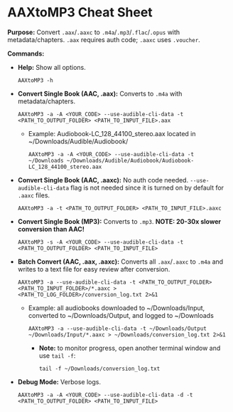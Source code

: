 # AAXtoMP3 Cheat Sheet

**Purpose:** Convert `.aax`/`.aaxc` to `.m4a`/`.mp3`/`.flac`/`.opus` with metadata/chapters. `.aax` requires auth code; `.aaxc` uses `.voucher`.

**Commands:**
- **Help:** Show all options.
  ```
  AAXtoMP3 -h
  ```
- **Convert Single Book (AAC, .aax):** Converts to `.m4a` with metadata/chapters.
  ```
  AAXtoMP3 -a -A <YOUR_CODE> --use-audible-cli-data -t <PATH_TO_OUTPUT_FOLDER> <PATH_TO_INPUT_FILE>.aax
  ```
  - Example: Audiobook-LC_128_44100_stereo.aax located in ~/Downloads/Audible/Audiobook/
    ```
    AAXtoMP3 -a -A <YOUR_CODE> --use-audible-cli-data -t ~/Downloads ~/Downloads/Audible/Audiobook/Audiobook-LC_128_44100_stereo.aax
    ```
- **Convert Single Book (AAC, .aaxc):** No auth code needed. `--use-audible-cli-data` flag is not needed since it is turned on by default for `.aaxc` files.
  ```
  AAXtoMP3 -a -t <PATH_TO_OUTPUT_FOLDER> <PATH_TO_INPUT_FILE>.aaxc
  ```
- **Convert Single Book (MP3):** Converts to `.mp3`. **NOTE: 20-30x slower conversion than AAC!**
  ```
  AAXtoMP3 -s -A <YOUR_CODE> --use-audible-cli-data -t <PATH_TO_OUTPUT_FOLDER> <PATH_TO_INPUT_FILE>
  ```
- **Batch Convert (AAC, .aax, .aaxc):** Converts all `.aax`/`.aaxc` to `.m4a` and writes to a text file for easy review after conversion.
  ```
  AAXtoMP3 -a --use-audible-cli-data -t <PATH_TO_OUTPUT_FOLDER> <PATH_TO_INPUT_FOLDER>/*.aaxc > <PATH_TO_LOG_FOLDER>/conversion_log.txt 2>&1
  ```
  - Example: all audiobooks downloaded to ~/Downloads/Input, converted to ~/Downloads/Output, and logged to ~/Downloads
    ```
    AAXtoMP3 -a --use-audible-cli-data -t ~/Downloads/Output ~/Downloads/Input/*.aaxc > ~/Downloads/conversion_log.txt 2>&1
    ```

    - **Note:** to monitor progress, open another terminal window and use `tail -f`:
      ```
      tail -f ~/Downloads/conversion_log.txt
      ```

- **Debug Mode:** Verbose logs.
  ```
  AAXtoMP3 -a -A <YOUR_CODE> --use-audible-cli-data -d -t <PATH_TO_OUTPUT_FOLDER> <PATH_TO_INPUT_FILE>
